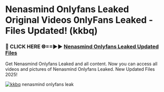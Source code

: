 # Nenasmind Onlyfans Leaked Original Videos 0nlyFans Leaked - Files Updated! (kkbq)

<h3>🔴 CLICK HERE 🌐==►► <a href="https://tinyurl.com/2jnfzry5" rel="nofollow">Nenasmind Onlyfans Leaked Updated Files</a></h3>

Get Nenasmind Onlyfans Leaked and all content. Now you can access all videos and pictures of Nenasmind Onlyfans Leaked. New Updated Files 2025!

[![kkbq](https://i.imgur.com/GyGTBgg.gif)](https://tinyurl.com/2jnfzry5)
nenasmind onlyfans leak